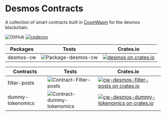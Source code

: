 # Desmos Contracts

A collection of smart contracts built in [CosmWasm](https://www.cosmwasm.com/) for the desmos blockchain.

![GitHub](https://img.shields.io/github/license/desmos-labs/desmos-contracts.svg) [![codecov](https://codecov.io/gh/desmos-labs/desmos-contracts/branch/master/graph/badge.svg?token=4M3W11FP2F)](https://codecov.io/gh/desmos-labs/desmos-contracts)

| Packages | Tests | Crates.io |
| ------------- | ------ | ------ |
| desmos-cw | ![Package-desmos-cw](https://github.com/desmos-labs/desmos-contracts/workflows/Package-desmos/badge.svg)| [![desmos on crates.io](https://img.shields.io/crates/v/desmos_cw.svg)](https://crates.io/crates/desmos_cw)


| Contracts | Tests | Crates.io |
| ------------- | ------ | ------ |
| filter-posts | ![Contract-Filter-posts](https://github.com/desmos-labs/desmos-contracts/workflows/Contract-Filter-posts/badge.svg) | [![cw-desmos-filter-posts on crates.io](https://img.shields.io/crates/v/cw-desmos-filter-posts.svg)](https://crates.io/crates/cw-desmos-filter-posts)
| dummy-tokenomics | ![Contract-dummy-tokenomics](https://github.com/desmos-labs/desmos-contracts/workflows/Contract-dummy-tokenomics/badge.svg) | [![cw-desmos-dummy-tokenomics on crates.io](https://img.shields.io/crates/v/cw-desmos-dummy-tokenomics.svg)](https://crates.io/crates/cw-desmos-dummy-tokenomics)
